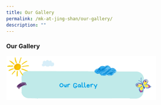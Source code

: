```yaml
---
title: Our Gallery
permalink: /mk-at-jing-shan/our-gallery/
description: ""
---
```

###   Our Gallery

<img src="/images/mkjsgallery.png" style="width:80%">


